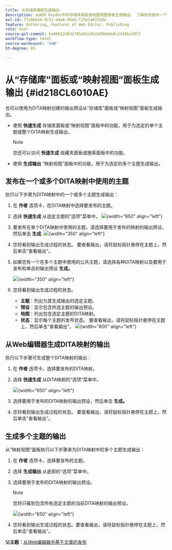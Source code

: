 ```yaml
---
title: 从存储库面板生成输出
description: 从AEM Guides中的存储库面板或地图视图面板生成输出。 了解如何发布一个或多个DITA映射中使用的主题，或为多个主题生成输出。
exl-id: f7a4be54-9c51-44e6-96bb-f25e3a6155da
feature: Authoring, Features of Web Editor, Publishing
role: User
source-git-commit: be06612d832785a91a3b2a89b84e0c2438ba30f2
workflow-type: tm+mt
source-wordcount: '540'
ht-degree: 0%

---
```


# 从“存储库”面板或“映射视图”面板生成输出 {#id218CL6010AE}

也可以使用为DITA映射创建的输出预设从“存储库”面板或“映射视图”面板生成输出。

- 使用 **快速生成** 存储库面板或“映射视图”面板中的功能，用于为选定的单个主题或整个DITA映射生成输出。

  >[!NOTE]
  >
  > 您还可以访问 **快速生成** 收藏夹面板或搜索面板中的功能。

- 使用 **生成输出** “映射视图”面板中的功能，用于为选定的多个主题生成输出。

## 发布在一个或多个DITA映射中使用的主题

执行以下步骤为DITA映射中的一个或多个主题生成输出：

1. 在 **作者** 选项卡，在DITA映射中选择要发布的主题。

1. 选择 **快速生成** 从选定主题的“选项”菜单中。
   ![](images/select-topic-options-menu_cs.png){width="650" align="left"}

1. 要发布在单个DITA映射中使用的主题，请选择要用于发布的映射的输出预设，然后单击 **生成**.
   ![](images/select-preset_cs.png){width="350" align="left"}

1. 您将看到输出生成过程的状态。 要查看输出，请将鼠标指针悬停在主题上，然后单击“查看输出”。

1. 如果您有一个在多个主题中使用的公共主题，请选择各种DITA映射以及要用于发布和单击的输出预设 **生成。**

   ![](images/select-preset-multiple-maps_cs.png){width="350" align="left"}

1. 您将看到输出生成过程的状态。

   - **主题**：列出为其生成输出的选定主题。
   - **预设**：显示包含所选主题的输出预设。
   - **地图**：列出包含选定主题的DITA映射。
   - **状态**：显示每个主题的发布状态。
要查看输出，请将鼠标指针悬停在主题上，然后单击“查看输出”。
     ![](images/output-multiple-maps_cs.png){width="800" align="left"}


## 从Web编辑器生成DITA映射的输出

执行以下步骤可生成整个DITA映射的输出：

1. 在 **作者** 选项卡，选择要发布的DITA映射。

1. 选择 **快速生成** 从DITA映射的“选项”菜单中。

   ![](images/select-map-options-menu_cs.png){width="650" align="left"}

1. 选择要用于发布的DITA映射的输出预设，然后单击 **生成。**

1. 您将看到输出生成过程的状态。 要查看输出，请将鼠标指针悬停在主题上，然后单击“查看输出”。


## 生成多个主题的输出

从“映射视图”面板执行以下步骤来为DITA映射中的多个主题生成输出：

1. 在 **作者** 选项卡，选择要发布的主题。

1. 选择 **生成输出** 从底部的“选项”菜单中。

1. 选择要用于发布的DITA映射的输出预设。

   >[!NOTE]
   >
   > 您将只看到包含所有选定主题的当前DITA映射的输出预设。

   ![](images/generate-output-multiple-topics_cs.png){width="650" align="left"}

1. 您将看到输出生成过程的状态。要查看输出，请将鼠标指针悬停在主题上，然后单击“查看输出”。


**父主题：**[&#x200B;从Web编辑器中基于文章的发布](web-editor-article-publishing.md)
